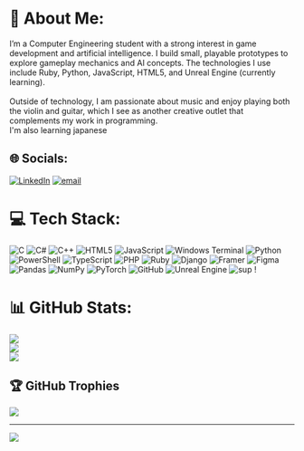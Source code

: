 # 💫 About Me:
I’m a Computer Engineering student with a strong interest in game development and artificial intelligence. I build small, playable prototypes to explore gameplay mechanics and AI concepts. The technologies I use include Ruby, Python, JavaScript, HTML5, and Unreal Engine (currently learning).<br><br>Outside of technology, I am passionate about music and enjoy playing both the violin and guitar, which I see as another creative outlet that complements my work in programming.<br> I'm also learning japanese 

## 🌐 Socials:
[![LinkedIn](https://img.shields.io/badge/LinkedIn-%230077B5.svg?logo=linkedin&logoColor=white)](https://linkedin.com/in/https://www.linkedin.com/in/pratul-jagtap-3636a7256?utm_source=share&utm_campaign=share_via&utm_content=profile&utm_medium=android_app) [![email](https://img.shields.io/badge/Email-D14836?logo=gmail&logoColor=white)](mailto:pratuljagtap08@gmail.com) 

# 💻 Tech Stack:
![C](https://img.shields.io/badge/c-%2300599C.svg?style=for-the-badge&logo=c&logoColor=white) ![C#](https://img.shields.io/badge/c%23-%23239120.svg?style=for-the-badge&logo=csharp&logoColor=white) ![C++](https://img.shields.io/badge/c++-%2300599C.svg?style=for-the-badge&logo=c%2B%2B&logoColor=white) ![HTML5](https://img.shields.io/badge/html5-%23E34F26.svg?style=for-the-badge&logo=html5&logoColor=white) ![JavaScript](https://img.shields.io/badge/javascript-%23323330.svg?style=for-the-badge&logo=javascript&logoColor=%23F7DF1E) ![Windows Terminal](https://img.shields.io/badge/Windows%20Terminal-%234D4D4D.svg?style=for-the-badge&logo=windows-terminal&logoColor=white) ![Python](https://img.shields.io/badge/python-3670A0?style=for-the-badge&logo=python&logoColor=ffdd54) ![PowerShell](https://img.shields.io/badge/PowerShell-%235391FE.svg?style=for-the-badge&logo=powershell&logoColor=white) ![TypeScript](https://img.shields.io/badge/typescript-%23007ACC.svg?style=for-the-badge&logo=typescript&logoColor=white) ![PHP](https://img.shields.io/badge/php-%23777BB4.svg?style=for-the-badge&logo=php&logoColor=white) ![Ruby](https://img.shields.io/badge/ruby-%23CC342D.svg?style=for-the-badge&logo=ruby&logoColor=white) ![Django](https://img.shields.io/badge/django-%23092E20.svg?style=for-the-badge&logo=django&logoColor=white) ![Framer](https://img.shields.io/badge/Framer-black?style=for-the-badge&logo=framer&logoColor=blue) ![Figma](https://img.shields.io/badge/figma-%23F24E1E.svg?style=for-the-badge&logo=figma&logoColor=white) ![Pandas](https://img.shields.io/badge/pandas-%23150458.svg?style=for-the-badge&logo=pandas&logoColor=white) ![NumPy](https://img.shields.io/badge/numpy-%23013243.svg?style=for-the-badge&logo=numpy&logoColor=white) ![PyTorch](https://img.shields.io/badge/PyTorch-%23EE4C2C.svg?style=for-the-badge&logo=PyTorch&logoColor=white) ![GitHub](https://img.shields.io/badge/github-%23121011.svg?style=for-the-badge&logo=github&logoColor=white) ![Unreal Engine](https://img.shields.io/badge/unrealengine-%23313131.svg?style=for-the-badge&logo=unrealengine&logoColor=white) ![sup](https://img.shields.io/badge/c-%2300599C.svg?style=for-the-badge&logo=c&logoColor=white) !
# 📊 GitHub Stats:
![](https://github-readme-stats.vercel.app/api?username=pratuljagtap&theme=dark&hide_border=true&include_all_commits=true&count_private=true)<br/>
![](https://nirzak-streak-stats.vercel.app/?user=pratuljagtap&theme=dark&hide_border=true)<br/>
![](https://github-readme-stats.vercel.app/api/top-langs/?username=pratuljagtap&theme=dark&hide_border=true&include_all_commits=true&count_private=true&layout=compact)

## 🏆 GitHub Trophies
![](https://github-profile-trophy.vercel.app/?username=pratuljagtap&theme=radical&no-frame=true&no-bg=false&margin-w=4)

---
[![](https://visitcount.itsvg.in/api?id=pratuljagtap&icon=0&color=0)](https://visitcount.itsvg.in)

<!-- Proudly created with GPRM ( https://gprm.itsvg.in ) -->
